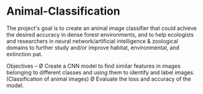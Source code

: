 # Animal-Classification
The project's goal is to create an animal image classifier that could achieve the 
desired accuracy in dense forest environments, and to help ecologists and 
researchers in neural network/artificial intelligence & zoological domains to 
further study and/or improve habitat, environmental, and extinction pat. 


Objectives –
Ø Create a CNN model to find similar features in images belonging to different 
classes and using them to identify and label images. (Classification of animal 
images) 
Ø Evaluate the loss and accuracy of the model.
